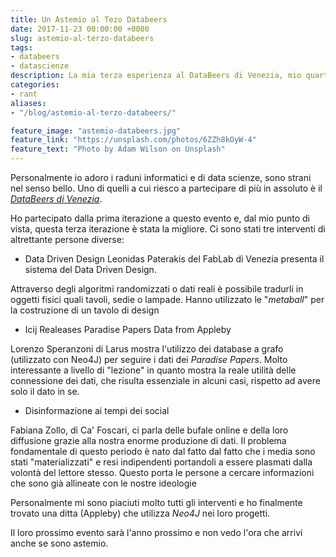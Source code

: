 ```yaml
---
title: Un Astemio al Tezo Databeers
date: 2017-11-23 00:00:00 +0000
slug: astemio-al-terzo-databeers
tags:
- databeers
- datascienze
description: La mia terza esperienza al DataBeers di Venezia, mio quarto Databeers
categories:
- rant
aliases:
- "/blog/astemio-al-terzo-databeers/"

feature_image: "astemio-databeers.jpg"
feature_link: "https://unsplash.com/photos/6ZZh8kOyW-4"
feature_text: "Photo by Adam Wilson on Unsplash"
---
```

Personalmente io adoro i raduni informatici e di data scienze, sono strani nel senso bello. Uno di quelli a cui riesco a partecipare di più in assoluto è il _*[DataBeers di Venezia](https://databeersvce.tumblr.com)*_.


Ho partecipato dalla prima iterazione a questo evento e, dal mio punto di vista, questa terza iterazione è stata la migliore.
Ci sono stati tre interventi di altrettante persone diverse:

* Data Driven Design
Leonidas Paterakis del FabLab di Venezia presenta il sistema del Data Driven Design.

Attraverso degli algoritmi randomizzati o dati reali è possibile tradurli in oggetti fisici quali tavoli, sedie o lampade.
Hanno utilizzato le "_metaball_" per la costruzione di un tavolo di design

* Icij Realeases Paradise Papers Data from Appleby

Lorenzo Speranzoni di Larus mostra l'utilizzo dei database a grafo (utilizzato con Neo4J) per seguire i dati dei _Paradise Papers_.
Molto interessante a livello di "lezione" in quanto mostra la reale utilità delle connessione dei dati, che risulta essenziale in alcuni casi, rispetto ad avere solo il dato in se.

* Disinformazione ai tempi dei social

Fabiana Zollo, di Ca' Foscari, ci parla delle bufale online e della loro diffusione grazie alla nostra enorme produzione di dati.
Il problema fondamentale di questo periodo è nato dal fatto dal fatto che i media sono stati "materializzati" e resi indipendenti portandoli a essere plasmati dalla volontà del lettore stesso. Questo porta le persone a cercare informazioni che sono già allineate con le nostre ideologie


Personalmente mi sono piaciuti molto tutti gli interventi e ho finalmente trovato una ditta (Appleby) che utilizza _Neo4J_ nei loro progetti.

Il loro prossimo evento sarà l'anno prossimo e non vedo l'ora che arrivi anche se sono astemio.
